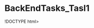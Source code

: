 # BackEndTasks_Tasl1
!DOCTYPE html>
<html>
<body>

<?php
function unique($arr){
$uni_elements = array();
foreach ($arr as $elements){
if (!in_array($elements, $uni_elements)){
$uni_elements[] = $elements;
}
}
return $uni_elements;
}

$this_array = array(1,2,2,5,4,5,1,4);
$final_array= unique($this_array);
print_r($final_array);
?> 

</body>
</html>
